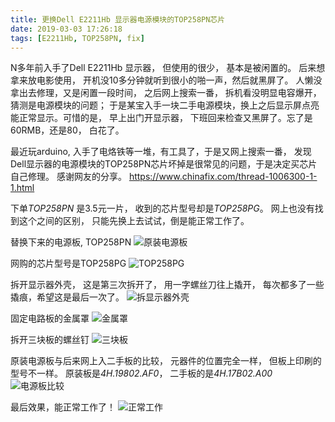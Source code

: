 ```yaml
---
title: 更换Dell E2211Hb 显示器电源模块的TOP258PN芯片
date: 2019-03-03 17:26:18
tags: [E2211Hb, TOP258PN, fix]
---
```


N多年前入手了Dell E2211Hb 显示器， 但使用的很少， 基本是被闲置的。 后来想拿来放电影使用， 开机没10多分钟就听到很小的啪一声，然后就黑屏了。 人懒没拿出去修理，又是闲置一段时间， 之后网上搜索一番， 拆机看没明显电容爆开， 猜测是电源模块的问题； 于是某宝入手一块二手电源模块，换上之后显示屏点亮能正常显示。可惜的是， 早上出门开显示器， 下班回来检查又黑屏了。忘了是60RMB，还是80， 白花了。

最近玩arduino, 入手了电烙铁等一堆，有工具了，于是又网上搜索一番， 发现Dell显示器的电源模块的TOP258PN芯片坏掉是很常见的问题，于是决定买芯片自己修理。 感谢网友的分享。 https://www.chinafix.com/thread-1006300-1-1.html

下单*TOP258PN* 是3.5元一片， 收到的芯片型号却是*TOP258PG*。 网上也没有找到这个之间的区别， 只能先换上去试试，倒是能正常工作了。

替换下来的电源板, TOP258PN
![原装电源板](/images/post/2019-03-03/fix-display-01.jpg)

网购的芯片型号是TOP258PG
![TOP258PG](/images/post/2019-03-03/fix-display-02.jpg)

拆开显示器外壳， 这是第三次拆开了， 用一字螺丝刀往上撬开， 每次都多了一些撬痕，希望这是最后一次了。
![拆显示器外壳](/images/post/2019-03-03/fix-display-03.jpg)

固定电路板的金属罩
![金属罩](/images/post/2019-03-03/fix-display-04.jpg)

拆开三块板的螺丝钉
![三块板](/images/post/2019-03-03/fix-display-05.jpg)

原装电源板与后来网上入二手板的比较， 元器件的位置完全一样， 但板上印刷的型号不一样。 原装板是*4H.19802.AF0*， 二手板的是*4H.17B02.A00*
![电源板比较](/images/post/2019-03-03/fix-display-06.jpg)

最后效果，能正常工作了！
![正常工作](/images/post/2019-03-03/fix-display-07.jpg)





